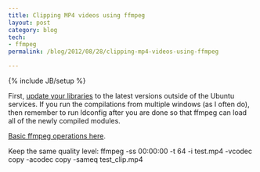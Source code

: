 ```yaml
---
title: Clipping MP4 videos using ffmpeg
layout: post
category: blog
tech:
- ffmpeg
permalink: /blog/2012/08/28/clipping-mp4-videos-using-ffmpeg

---
```

{% include JB/setup %}
<div id="node-213" class="node node-blog node-promoted">
  <div class="content clearfix">
    <div class="field field-name-body field-type-text-with-summary field-label-hidden"><div class="field-items"><div class="field-item even"><p>First, <a href="https://ffmpeg.org/trac/ffmpeg/wiki/UbuntuCompilationGuide">update your libraries</a> to the latest versions outside of the Ubuntu services. If you run the compilations from multiple windows (as I often do), then remember to run ldconfig after you are done so that ffmpeg can load all of the newly compiled modules.</p>
<p><a href="http://www.dzhang.com/blog/2011/12/25/basic-video-manipulation-with-ffmpeg">Basic ffmpeg operations here</a>.</p>
<p>Keep the same quality level: ffmpeg -ss 00:00:00 -t 64 -i test.mp4 -vcodec copy -acodec copy -sameq test_clip.mp4</p>
</div></div></div>  </div>
</div>
